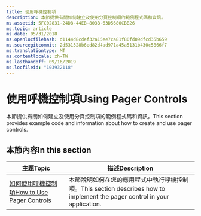 ```yaml
---
title: 使用呼機控制項
description: 本節提供有關如何建立及使用分頁控制項的範例程式碼和資訊。
ms.assetid: 5FC02831-24D8-44EB-803B-63D5680CBB26
ms.topic: article
ms.date: 05/31/2018
ms.openlocfilehash: d1144d8cdef32a15ee7ca81f80fd09dfcd35b659
ms.sourcegitcommit: 2d531328b6ed82d4ad971a45a5131b430c5866f7
ms.translationtype: MT
ms.contentlocale: zh-TW
ms.lasthandoff: 09/16/2019
ms.locfileid: "103932118"
---
```

# <a name="using-pager-controls"></a><span data-ttu-id="12dca-103">使用呼機控制項</span><span class="sxs-lookup"><span data-stu-id="12dca-103">Using Pager Controls</span></span>

<span data-ttu-id="12dca-104">本節提供有關如何建立及使用分頁控制項的範例程式碼和資訊。</span><span class="sxs-lookup"><span data-stu-id="12dca-104">This section provides example code and information about how to create and use pager controls.</span></span>

## <a name="in-this-section"></a><span data-ttu-id="12dca-105">本節內容</span><span class="sxs-lookup"><span data-stu-id="12dca-105">In this section</span></span>



| <span data-ttu-id="12dca-106">主題</span><span class="sxs-lookup"><span data-stu-id="12dca-106">Topic</span></span>                                                          | <span data-ttu-id="12dca-107">描述</span><span class="sxs-lookup"><span data-stu-id="12dca-107">Description</span></span>                                                                                |
|----------------------------------------------------------------|--------------------------------------------------------------------------------------------|
| [<span data-ttu-id="12dca-108">如何使用呼機控制項</span><span class="sxs-lookup"><span data-stu-id="12dca-108">How to Use Pager Controls</span></span>](use-pager-controls.md)<br/> | <span data-ttu-id="12dca-109">本節說明如何在您的應用程式中執行呼機控制項。</span><span class="sxs-lookup"><span data-stu-id="12dca-109">This section describes how to implement the pager control in your application.</span></span> <br/> |



 

 

 





